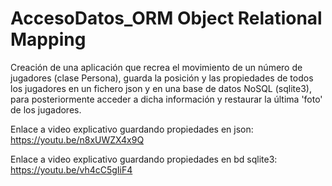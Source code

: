# AccesoDatos_ORM Object Relational Mapping

Creación de una aplicación que recrea el movimiento de un número de jugadores (clase Persona), 
guarda la posición y las propiedades de todos los jugadores en un fichero json y en una base de datos NoSQL (sqlite3), para posteriormente acceder a dicha información y restaurar la última 'foto' de los jugadores.

Enlace a video explicativo guardando propiedades en json:
https://youtu.be/n8xUWZX4x9Q

Enlace a video explicativo guardando propiedades en bd sqlite3:
https://youtu.be/vh4cC5gIiF4